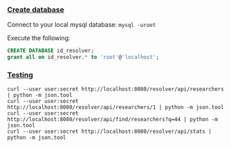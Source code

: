 ### [Create database](#create-database)

Connect to your local mysql database: `mysql -uroot`

Execute the following:

```sql
CREATE DATABASE id_resolver;
grant all on id_resolver.* to 'root'@'localhost';
```

### [Testing](#testing)

```
curl --user user:secret http://localhost:8080/resolver/api/researchers | python -m json.tool
curl --user user:secret http://localhost:8080/resolver/api/researchers/1 | python -m json.tool
curl --user user:secret http://localhost:8080/resolver/api/find/researchers?q=44 | python -m json.tool
curl --user user:secret http://localhost:8080/resolver/api/stats | python -m json.tool
```
